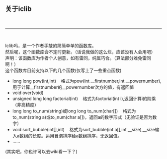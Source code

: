 <div class="main">
    <h2 id="-main -chinese">关于iclib</h2>
    <br><hr><br>
    <p>Iclib吗，是一个作者手敲的简简单单的函数库。<br>然后呢，这个函数库会不定时更新。（话说我做的这么烂，应该没有人会用吧）
    <br>声明：该函数库为作者个人创意，如有雷同，纯属巧合。（算法部分难免雷同啊！）
    <br>这个函数库目前支持以下的几个函数(仅写上了一些重点函数)</p>
    <ul>
        <li>long long pow(int,int)&nbsp;&nbsp;&nbsp;&nbsp;格式为pow(int __firstnumber,int __powernumber),用于计算__firstnumber的__powernumber次方的值，有返回值</li>
        <li>void over(void)</li>
        <li>unsigned long long factorial(int)&nbsp;&nbsp;&nbsp;&nbsp;格式为factorial(int i),返回计算i的阶乘（非高精度）</li>
        <li>long long to_num(string)或long long to_num(char[])&nbsp;&nbsp;&nbsp;&nbsp;格式为to_num(string a)或to_num(char a[])，返回a的数字形式（无验证是否为数字）</li>
        <li>void sort_bubble(int[],int)&nbsp;&nbsp;&nbsp;&nbsp;格式为sort_bubble(int a[],int __size),__size输入a数组的长度。运用冒泡排序给a数组排序，无返回值。</li>
        <li>......</li>
    </ul>
    (其实吧，你也许可以去wiki看一下？)
</div>
